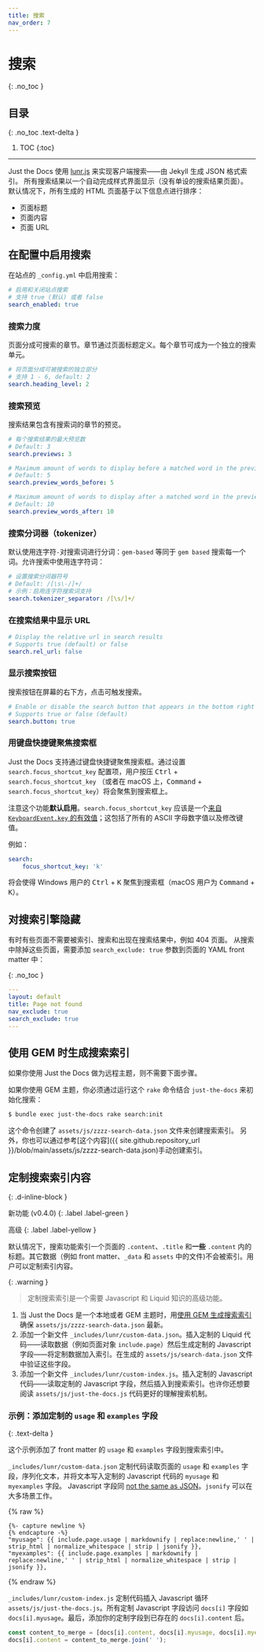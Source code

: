 ```yaml
---
title: 搜索
nav_order: 7
---
```


# 搜索
{: .no_toc }

## 目录
{: .no_toc .text-delta }

1. TOC
{:toc}

---

Just the Docs 使用 [lunr.js](https://lunrjs.com) 来实现客户端搜索——由 Jekyll 生成 JSON 格式索引。
所有搜索结果以一个自动完成样式界面显示（没有单设的搜索结果页面）。
默认情况下，所有生成的 HTML 页面基于以下信息点进行排序：

- 页面标题
- 页面内容
- 页面 URL

## 在配置中启用搜索

在站点的 `_config.yml` 中启用搜索：

```yaml
# 启用和关闭站点搜索
# 支持 true (默认) 或者 false
search_enabled: true
```

### 搜索力度

页面分成可搜索的章节。章节通过页面标题定义。每个章节可成为一个独立的搜索单元。

```yaml
# 将页面分成可被搜索的独立部分
# 支持 1 - 6, default: 2
search.heading_level: 2
```

### 搜索预览

搜索结果包含有搜索词的章节的预览。

```yaml
# 每个搜索结果的最大预览数
# Default: 3
search.previews: 3

# Maximum amount of words to display before a matched word in the preview
# Default: 5
search.preview_words_before: 5

# Maximum amount of words to display after a matched word in the preview
# Default: 10
search.preview_words_after: 10
```

### 搜索分词器（tokenizer）

默认使用连字符`-`对搜索词进行分词：`gem-based` 等同于 `gem based` 搜索每一个词。允许搜索中使用连字符词：

```yaml
# 设置搜索分词器符号
# Default: /[\s\-/]+/
# 示例：启用连字符搜索词支持
search.tokenizer_separator: /[\s/]+/
```

### 在搜索结果中显示 URL

```yaml
# Display the relative url in search results
# Supports true (default) or false
search.rel_url: false
```

### 显示搜索按钮

搜索按钮在屏幕的右下方，点击可触发搜索。

```yaml
# Enable or disable the search button that appears in the bottom right corner of every page
# Supports true or false (default)
search.button: true
```

### 用键盘快捷键聚焦搜索框

Just the Docs 支持通过键盘快捷键聚焦搜索框。通过设置 `search.focus_shortcut_key` 配置项，用户按压 <kbd>Ctrl</kbd> + `search.focus_shortcut_key` （或者在 macOS 上，<kbd>Command</kbd> + `search.focus_shortcut_key`）将会聚焦到搜索框上。

注意这个功能**默认启用**。`search.focus_shortcut_key` 应该是一个[来自 `KeyboardEvent.key` 的有效值](https://developer.mozilla.org/en-US/docs/Web/API/KeyboardEvent/key)；这包括了所有的 ASCII 字母数字值以及修改键值。

例如：

```yaml
search:
    focus_shortcut_key: 'k'
```

将会使得 Windows 用户的 <kbd>Ctrl</kbd> + <kbd>K</kbd> 聚焦到搜索框（macOS 用户为 <kbd>Command</kbd> + <kbd>K</kbd>）。

## 对搜索引擎隐藏

有时有些页面不需要被索引、搜索和出现在搜索结果中，例如 404 页面。
从搜索中除掉这些页面，需要添加 `search_exclude: true` 参数到页面的 YAML front matter 中：

{: .no_toc }

```yaml
---
layout: default
title: Page not found
nav_exclude: true
search_exclude: true
---

```

## 使用 GEM 时生成搜索索引

如果你使用 Just the Docs 做为远程主题，则不需要下面步骤。

如果你使用 GEM 主题，你必须通过运行这个 `rake` 命令结合 `just-the-docs` 来初始化搜索：

```bash
$ bundle exec just-the-docs rake search:init
```

这个命令创建了 `assets/js/zzzz-search-data.json` 文件来创建搜索索引。
另外，你也可以通过参考[这个内容]({{ site.github.repository_url }}/blob/main/assets/js/zzzz-search-data.json)手动创建索引。

## 定制搜索索引内容
{: .d-inline-block }

新功能 (v0.4.0)
{: .label .label-green }

高级
{: .label .label-yellow }

默认情况下，搜索功能索引一个页面的 `.content`、`.title` 和**一些** `.content` 内的标题。其它数据（例如 front matter、`_data` 和 `assets` 中的文件)不会被索引。用户可以定制索引内容。

{: .warning }
> 定制搜索索引是一个需要 Javascript 和 Liquid 知识的高级功能。

1. 当 Just the Docs 是一个本地或者 GEM 主题时，用[使用 GEM 生成搜索索引](#generate-search-index-when-used-as-a-gem)确保 `assets/js/zzzz-search-data.json` 最新。
2. 添加一个新文件 `_includes/lunr/custom-data.json`。插入定制的 Liquid 代码——读取数据（例如页面对象 `include.page`）然后生成定制的 Javascript 字段——将定制数据加入索引。在生成的 `assets/js/search-data.json` 文件中验证这些字段。
3. 添加一个新文件 `_includes/lunr/custom-index.js`。插入定制的 Javascript 代码——读取定制的 Javascript 字段，然后插入到搜索索引。也许你还想要阅读 `assets/js/just-the-docs.js` 代码更好的理解搜索机制。

### 示例：添加定制的 `usage` 和 `examples` 字段
{: .text-delta }

这个示例添加了 front matter 的 `usage` 和 `examples` 字段到搜索索引中。

`_includes/lunr/custom-data.json` 定制代码读取页面的 `usage` 和 `examples` 字段，序列化文本，并将文本写入定制的 Javascript 代码的 `myusage` 和 `myexamples` 字段。 Javascript 字段同 [not the same as JSON](https://developer.mozilla.org/en-US/docs/Web/JavaScript/Reference/Global_Objects/JSON#javascript_and_json_differences)。`jsonify` 可以在大多场景工作。

{% raw %}
```liquid
{%- capture newline %}
{% endcapture -%}
"myusage": {{ include.page.usage | markdownify | replace:newline,' ' | strip_html | normalize_whitespace | strip | jsonify }},
"myexamples": {{ include.page.examples | markdownify | replace:newline,' ' | strip_html | normalize_whitespace | strip | jsonify }},
```
{% endraw %}

`_includes/lunr/custom-index.js` 定制代码插入 Javascript 循环 `assets/js/just-the-docs.js`。所有定制 Javascript 字段访问 `docs[i]` 字段如 `docs[i].myusage`。最后，添加你的定制字段到已存在的 `docs[i].content` 后。

```javascript
const content_to_merge = [docs[i].content, docs[i].myusage, docs[i].myexamples];
docs[i].content = content_to_merge.join(' ');
```
